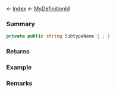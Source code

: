 ← [Index](Api-Index) ← [MyDefinitionId](VRage.Game.MyDefinitionId)

### Summary

```csharp
private public string SubtypeName { ; }
```

### Returns

### Example

### Remarks

